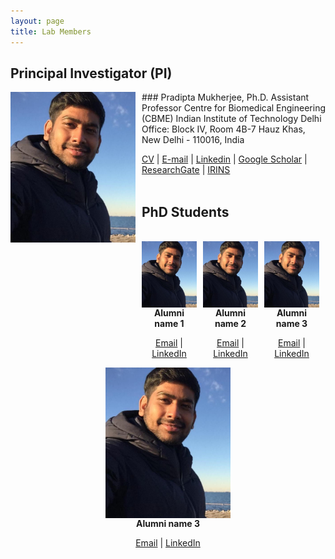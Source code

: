 ```yaml
---
layout: page
title: Lab Members
---
```


## Principal Investigator (PI)

<img style="float: left; margin:0 10px 10px 0" src="/images/Headshot_Mukherjee.jpg" width="200"/>
### Pradipta Mukherjee, Ph.D.   
Assistant Professor   
Centre for Biomedical Engineering (CBME)   
Indian Institute of Technology Delhi   
Office: Block IV, Room 4B-7   
Hauz Khas, New Delhi - 110016, India
  
[CV](/PDF/CV_PradiptaMukherjee.pdf) | [E-mail](mailto:pmukherjee@cbme.iitd.ac.in) |  [Linkedin](https://www.linkedin.com/in/pmukherjee-iitd/) | [Google Scholar](https://scholar.google.co.jp/citations?hl=en&user=MUwLzbEAAAAJ&view_op=list_works) | [ResearchGate](https://www.researchgate.net/profile/Pradipta-Mukherjee) | [IRINS](https://iitd.irins.org/profile/508557)
<br/>
<br/>

## PhD Students

<br/>
<div style="display:flex; justify-content:center; align-items:center;">
  <!-- Alumni 1 -->
  <div style="flex:1; text-align:center; margin-right:10px;">
    <img src="/images/Headshot_Mukherjee.jpg" width="200" alt="PI Image" style="display:block; margin:auto;">
    <strong>Alumni name 1</strong>
    <p><a href="mailto:alumni1@email.com">Email</a> | <a href="https://www.linkedin.com/in/alumni1">LinkedIn</a></p>
  </div>

  <!-- Alumni 2 -->
  <div style="flex:1; text-align:center; margin-right:10px;">
    <img src="/images/Headshot_Mukherjee.jpg" width="200" alt="PI Image" style="display:block; margin:auto;">
    <strong>Alumni name 2</strong>
    <p><a href="mailto:alumni2@email.com">Email</a> | <a href="https://www.linkedin.com/in/alumni2">LinkedIn</a></p>
  </div>

  <!-- Alumni 3 -->
  <div style="flex:1; text-align:center;margin-right:10px;">
    <img src="/images/Headshot_Mukherjee.jpg" width="200" alt="PI Image" style="display:block; margin:auto;">
    <strong>Alumni name 3</strong>
    <p><a href="mailto:alumni3@email.com">Email</a> | <a href="https://www.linkedin.com/in/alumni3">LinkedIn</a></p>
  </div>
</div>

  <!-- Alumni 3 -->
  <div style="flex:1; text-align:center;">
    <img src="/images/Headshot_Mukherjee.jpg" width="200" alt="PI Image" style="display:block; margin:auto;">
    <strong>Alumni name 3</strong>
    <p><a href="mailto:alumni3@email.com">Email</a> | <a href="https://www.linkedin.com/in/alumni3">LinkedIn</a></p>
  </div>
</div>

